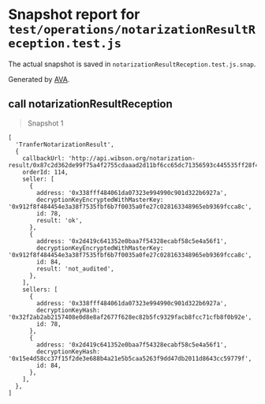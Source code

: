 # Snapshot report for `test/operations/notarizationResultReception.test.js`

The actual snapshot is saved in `notarizationResultReception.test.js.snap`.

Generated by [AVA](https://ava.li).

## call notarizationResultReception

> Snapshot 1

    [
      'TranferNotarizationResult',
      {
        callbackUrl: 'http://api.wibson.org/notarization-result/0x87c2d362de99f75a4f2755cdaaad2d11bf6cc65dc71356593c445535ff28f43d',
        orderId: 114,
        seller: [
          {
            address: '0x338fff484061da07323e994990c901d322b6927a',
            decryptionKeyEncryptedWithMasterKey: '0x912f8f484454e3a38f7535fbf6b7f0035a0fe27c028163348965eb9369fcca8c',
            id: 78,
            result: 'ok',
          },
          {
            address: '0x2d419c641352e0baa7f54328ecabf58c5e4a56f1',
            decryptionKeyEncryptedWithMasterKey: '0x912f8f484454e3a38f7535fbf6b7f0035a0fe27c028163348965eb9369fcca8c',
            id: 84,
            result: 'not_audited',
          },
        ],
        sellers: [
          {
            address: '0x338fff484061da07323e994990c901d322b6927a',
            decryptionKeyHash: '0x32f2ab2ab2157408e0d8e8af2677f628ec82b5fc9329facb8fcc71cfb8f0b92e',
            id: 78,
          },
          {
            address: '0x2d419c641352e0baa7f54328ecabf58c5e4a56f1',
            decryptionKeyHash: '0x15e4d58cc37f15f2de3e688b4a21e5b5caa5263f9dd47db2011d8643cc59779f',
            id: 84,
          },
        ],
      },
    ]
